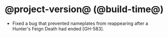 # @project-version@ (@build-time@)

* Fixed a bug that prevented nameplates from reappearing after a Hunter's Feign Death had ended [GH-583].
